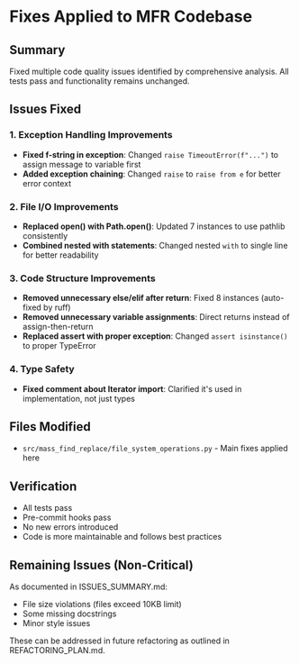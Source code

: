 # Fixes Applied to MFR Codebase

## Summary
Fixed multiple code quality issues identified by comprehensive analysis. All tests pass and functionality remains unchanged.

## Issues Fixed

### 1. Exception Handling Improvements
- **Fixed f-string in exception**: Changed `raise TimeoutError(f"...")` to assign message to variable first
- **Added exception chaining**: Changed `raise` to `raise from e` for better error context

### 2. File I/O Improvements
- **Replaced open() with Path.open()**: Updated 7 instances to use pathlib consistently
- **Combined nested with statements**: Changed nested `with` to single line for better readability

### 3. Code Structure Improvements
- **Removed unnecessary else/elif after return**: Fixed 8 instances (auto-fixed by ruff)
- **Removed unnecessary variable assignments**: Direct returns instead of assign-then-return
- **Replaced assert with proper exception**: Changed `assert isinstance()` to proper TypeError

### 4. Type Safety
- **Fixed comment about Iterator import**: Clarified it's used in implementation, not just types

## Files Modified
- `src/mass_find_replace/file_system_operations.py` - Main fixes applied here

## Verification
- All tests pass
- Pre-commit hooks pass
- No new errors introduced
- Code is more maintainable and follows best practices

## Remaining Issues (Non-Critical)
As documented in ISSUES_SUMMARY.md:
- File size violations (files exceed 10KB limit)
- Some missing docstrings
- Minor style issues

These can be addressed in future refactoring as outlined in REFACTORING_PLAN.md.
